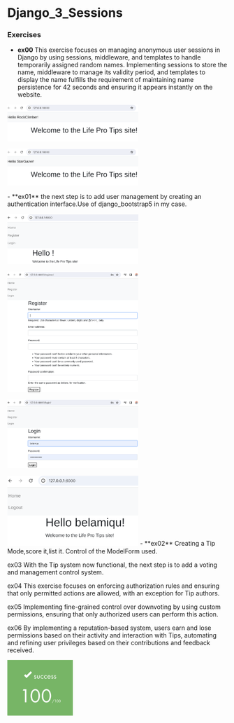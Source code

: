 # Django_3_Sessions
### Exercises
- **ex00** 
 This exercise focuses on managing anonymous user sessions in Django by using sessions, middleware, and templates to handle temporarily assigned random names. Implementing sessions to store the name, middleware to manage its validity period, and templates to display the name fulfills the requirement of maintaining name persistence for 42 seconds and ensuring it appears instantly on the website.
<p align="left">
  <img src="https://github.com/beatriangu/Django_3_Sessions/blob/main/Screenshot%20from%202024-10-10%2014-03-05.png" alt="100.png" width="300"/>
</p
  "After 42 seconds without refreshing the page..."
  <p align="left">
  <img src="https://github.com/beatriangu/Django_3_Sessions/blob/main/Screenshot%20from%202024-10-10%2014-03-48.png" alt="100.png" width="300"/>
</p>
- **ex01** 
the next step is to add user management by creating an authentication interface.Use of django_bootstrap5 in my case.<p align="left">
  <img src="https://github.com/beatriangu/Django_3_Sessions/blob/main/Screenshot%20from%202024-10-10%2014-44-46.png" alt="100.png" width="300"/>
</p><p align="left">
  <img src="https://github.com/beatriangu/Django_3_Sessions/blob/main/Screenshot%20from%202024-10-10%2014-45-10.png".png" alt="100.png" width="300"/>
</p></p><p align="left">
  <img src="https://github.com/beatriangu/Django_3_Sessions/blob/main/Screenshot%20from%202024-10-10%2014-45-24.png" alt="100.png" width="300"/>
</p><p align="left">
  <img src="https://github.com/beatriangu/Django_3_Sessions/blob/main/Screenshot%20from%202024-10-10%2016-28-11.png" alt="100.png" width="300"/>
- **ex02** 
Creating a Tip Mode,score it,list it. Control of the  ModelForm used.

ex03 With the Tip system now functional, the next step is to add a voting and management control system.

ex04 This exercise focuses on enforcing authorization rules and ensuring that only permitted actions are allowed, with an exception for Tip authors.

ex05  Implementing fine-grained control over downvoting by using custom permissions, ensuring that only authorized users can perform this action.

ex06 By implementing a reputation-based system, users earn and lose permissions based on their activity and interaction with Tips, automating and refining user privileges based on their contributions and feedback received.


<p align="left">
  <img src="https://github.com/beatriangu/Libft/blob/main/100.png?raw=true" alt="100.png" width="150"/>
</p>











